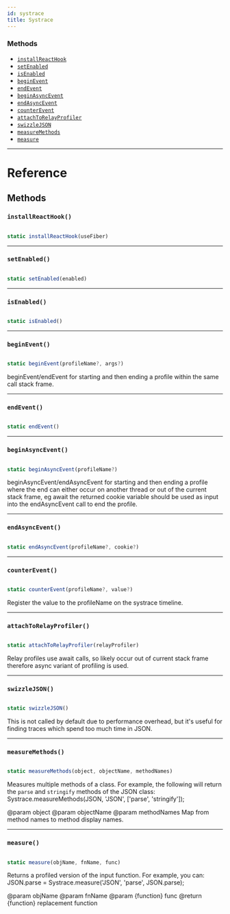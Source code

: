 ```yaml
---
id: systrace
title: Systrace
---
```


### Methods

- [`installReactHook`](../systrace/#installreacthook)
- [`setEnabled`](../systrace/#setenabled)
- [`isEnabled`](../systrace/#isenabled)
- [`beginEvent`](../systrace/#beginevent)
- [`endEvent`](../systrace/#endevent)
- [`beginAsyncEvent`](../systrace/#beginasyncevent)
- [`endAsyncEvent`](../systrace/#endasyncevent)
- [`counterEvent`](../systrace/#counterevent)
- [`attachToRelayProfiler`](../systrace/#attachtorelayprofiler)
- [`swizzleJSON`](../systrace/#swizzlejson)
- [`measureMethods`](../systrace/#measuremethods)
- [`measure`](../systrace/#measure)

---

# Reference

## Methods

### `installReactHook()`

```javascript

static installReactHook(useFiber)

```

---

### `setEnabled()`

```javascript

static setEnabled(enabled)

```

---

### `isEnabled()`

```javascript

static isEnabled()

```

---

### `beginEvent()`

```javascript

static beginEvent(profileName?, args?)

```

beginEvent/endEvent for starting and then ending a profile within the same call stack frame.

---

### `endEvent()`

```javascript

static endEvent()

```

---

### `beginAsyncEvent()`

```javascript

static beginAsyncEvent(profileName?)

```

beginAsyncEvent/endAsyncEvent for starting and then ending a profile where the end can either occur on another thread or out of the current stack frame, eg await the returned cookie variable should be used as input into the endAsyncEvent call to end the profile.

---

### `endAsyncEvent()`

```javascript

static endAsyncEvent(profileName?, cookie?)

```

---

### `counterEvent()`

```javascript

static counterEvent(profileName?, value?)

```

Register the value to the profileName on the systrace timeline.

---

### `attachToRelayProfiler()`

```javascript

static attachToRelayProfiler(relayProfiler)

```

Relay profiles use await calls, so likely occur out of current stack frame therefore async variant of profiling is used.

---

### `swizzleJSON()`

```javascript

static swizzleJSON()

```

This is not called by default due to performance overhead, but it's useful for finding traces which spend too much time in JSON.

---

### `measureMethods()`

```javascript

static measureMethods(object, objectName, methodNames)

```

Measures multiple methods of a class. For example, the following will return the `parse` and `stringify` methods of the JSON class: Systrace.measureMethods(JSON, 'JSON', ['parse', 'stringify']);

@param object @param objectName @param methodNames Map from method names to method display names.

---

### `measure()`

```javascript

static measure(objName, fnName, func)

```

Returns a profiled version of the input function. For example, you can: JSON.parse = Systrace.measure('JSON', 'parse', JSON.parse);

@param objName @param fnName @param {function} func @return {function} replacement function
